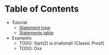 # Table of Contents

* Tutorial
  * [Statement type](Tutorial.md#Statement-types)
  * [Statements table](Tutorial.md#Statements-table)
* Examples
	* TODO: Sqrt(2) is irrational! (Classic Proof)
	* TODO: Dxx
